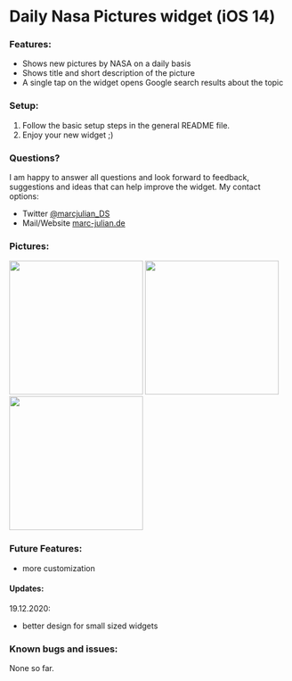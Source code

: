 # Daily Nasa Pictures widget (iOS 14)

### Features:
- Shows new pictures by NASA on a daily basis
- Shows title and short description of the picture
- A single tap on the widget opens Google search results about the topic

### Setup:
1. Follow the basic setup steps in the general README file.
2. Enjoy your new widget ;)

### Questions?
I am happy to answer all questions and look forward to feedback, suggestions and ideas that can help improve the widget.
My contact options:
- Twitter <a href="https://twitter.com/marcjulian_DS">@marcjulian_DS</a>
- Mail/Website <a href="https://www.marc-julian.de/">marc-julian.de</a>

### Pictures:

<div>
<img src = "https://github.com/marcjulianschwarz/scriptable-widgets/blob/main/nasa-pictures/images/IMG_1558.PNG" width=240px>
<img src = "https://github.com/marcjulianschwarz/scriptable-widgets/blob/main/nasa-pictures/images/IMG_1559.PNG" width=240px>
<img src = "https://github.com/marcjulianschwarz/scriptable-widgets/blob/main/nasa-pictures/images/IMG_1560.PNG" width=240px>
</div>


### Future Features:
- more customization

#### Updates:
19.12.2020:
- better design for small sized widgets

### Known bugs and issues:
None so far.
